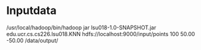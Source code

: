 # Inputdata 
/usr/local/hadoop/bin/hadoop jar lsu018-1.0-SNAPSHOT.jar edu.ucr.cs.cs226.lsu018.KNN hdfs://localhost:9000/input/points 100 50.00 -50.00 /data/output/